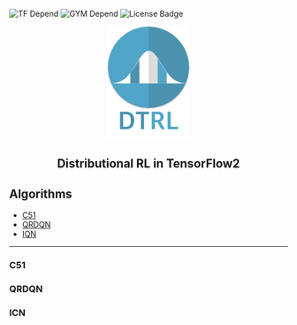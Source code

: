 ![TF Depend](https://img.shields.io/badge/TensorFlow-2.1-orange) ![GYM Depend](https://img.shields.io/badge/openai%2Fgym-0.17.1-blue) ![License Badge](https://img.shields.io/badge/license-Apache%202-green)<br>

<p align="center">
  <img width="150" src="./assets/logo.png">
</p>

<h2 align=center>Distributional RL in TensorFlow2</h2>

## Algorithms

- [C51](#c51)
- [QRDQN](#qrdqn)
- [IQN](#iqn)
<hr>

<a name='c51'></a>
### C51

<a name='qrdqn'></a>
### QRDQN

<a name='icn'></a>
### ICN